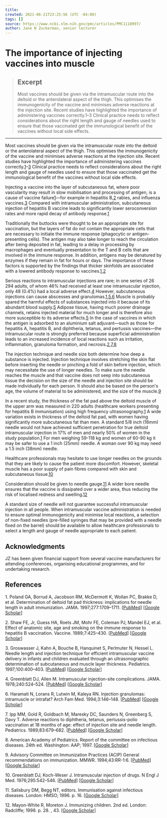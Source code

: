 ```yaml
---
title:
created: 2021-06-21T23:25:56 (UTC -04:00)
tags: []
source: https://www.ncbi.nlm.nih.gov/pmc/articles/PMC1118997/
author: Jane N Zuckerman, senior lecturer
---
```


# The importance of injecting vaccines into muscle

> ## Excerpt
> Most vaccines should be given via the intramuscular route into the deltoid or the anterolateral aspect of the thigh. This optimises the immunogenicity of the vaccine and minimises adverse reactions at the injection site. Recent studies have highlighted the importance of administering vaccines correctly.1–3 Clinical practice needs to reflect considerations about the right length and gauge of needles used to ensure that those vaccinated get the immunological benefit of the vaccines without local side effects.

---
Most vaccines should be given via the intramuscular route into the deltoid or the anterolateral aspect of the thigh. This optimises the immunogenicity of the vaccine and minimises adverse reactions at the injection site. Recent studies have highlighted the importance of administering vaccines correctly.[1](https://www.ncbi.nlm.nih.gov/pmc/articles/PMC1118997/#B1)–[3](https://www.ncbi.nlm.nih.gov/pmc/articles/PMC1118997/#B3) Clinical practice needs to reflect considerations about the right length and gauge of needles used to ensure that those vaccinated get the immunological benefit of the vaccines without local side effects.

Injecting a vaccine into the layer of subcutaneous fat, where poor vascularity may result in slow mobilisation and processing of antigen, is a cause of vaccine failure[1](https://www.ncbi.nlm.nih.gov/pmc/articles/PMC1118997/#B1)—for example in hepatitis B,[2](https://www.ncbi.nlm.nih.gov/pmc/articles/PMC1118997/#B2) rabies, and influenza vaccines.[3](https://www.ncbi.nlm.nih.gov/pmc/articles/PMC1118997/#B3) Compared with intramuscular administration, subcutaneous injection of hepatitis B vaccine leads to significantly lower seroconversion rates and more rapid decay of antibody response.[1](https://www.ncbi.nlm.nih.gov/pmc/articles/PMC1118997/#B1)

Traditionally the buttocks were thought to be an appropriate site for vaccination, but the layers of fat do not contain the appropriate cells that are necessary to initiate the immune response (phagocytic or antigen-presenting cells). The antigen may also take longer to reach the circulation after being deposited in fat, leading to a delay in processing by macrophages and eventually presentation to the T and B cells that are involved in the immune response. In addition, antigens may be denatured by enzymes if they remain in fat for hours or days. The importance of these factors is supported by the findings that thicker skinfolds are associated with a lowered antibody response to vaccines.[1](https://www.ncbi.nlm.nih.gov/pmc/articles/PMC1118997/#B1),[2](https://www.ncbi.nlm.nih.gov/pmc/articles/PMC1118997/#B2)

Serious reactions to intramuscular injections are rare; in one series of 26 294 adults, of whom 46% had received at least one intramuscular injection, only 48 (0.4%) had a local adverse effect.[4](https://www.ncbi.nlm.nih.gov/pmc/articles/PMC1118997/#B4) However, subcutaneous injections can cause abscesses and granulomas.[1](https://www.ncbi.nlm.nih.gov/pmc/articles/PMC1118997/#B1),[5](https://www.ncbi.nlm.nih.gov/pmc/articles/PMC1118997/#B5),[6](https://www.ncbi.nlm.nih.gov/pmc/articles/PMC1118997/#B6) Muscle is probably spared the harmful effects of substances injected into it because of its abundant blood supply.[5](https://www.ncbi.nlm.nih.gov/pmc/articles/PMC1118997/#B5) Adipose tissue, having much poorer drainage channels, retains injected material for much longer and is therefore also more susceptible to its adverse effects.[5](https://www.ncbi.nlm.nih.gov/pmc/articles/PMC1118997/#B5) In the case of vaccines in which the antigen is adsorbed to an aluminium salt adjuvant—such as those for hepatitis A, hepatitis B, and diphtheria, tetanus, and pertussis vaccines—the intramuscular route is strongly preferred because superficial administration leads to an increased incidence of local reactions such as irritation, inflammation, granuloma formation, and necrosis.[2](https://www.ncbi.nlm.nih.gov/pmc/articles/PMC1118997/#B2),[7](https://www.ncbi.nlm.nih.gov/pmc/articles/PMC1118997/#B7),[8](https://www.ncbi.nlm.nih.gov/pmc/articles/PMC1118997/#B8)

The injection technique and needle size both determine how deep a substance is injected. Injection technique involves stretching the skin flat before inserting the needle or pinching a fold of skin before injection, which may necessitate the use of longer needles. To make sure the needle reaches the muscle and that vaccine does not seep into subcutaneous tissue the decision on the size of the needle and injection site should be made individually for each person. It should also be based on the person's age, the volume of material to be administered, and the size of the muscle.[9](https://www.ncbi.nlm.nih.gov/pmc/articles/PMC1118997/#B9)

In a recent study, the thickness of the fat pad above the deltoid muscle of the upper arm was measured in 220 adults (healthcare workers presenting for hepatitis B immunisation) using high frequency ultrasonography.[1](https://www.ncbi.nlm.nih.gov/pmc/articles/PMC1118997/#B1) A wide variation exists in thickness of the deltoid fat pad, with women having significantly more subcutaneous fat than men. A standard 5/8 inch (16mm) needle would not have achieved sufficient penetration for true deltoid intramuscular injection in 17% of men and nearly 50% of women in the study population.[1](https://www.ncbi.nlm.nih.gov/pmc/articles/PMC1118997/#B1) For men weighing 59-118 kg and women of 60-90 kg it may be safer to use a 1 inch (25mm) needle. A woman over 90 kg may need a 1.5 inch (38mm) needle.

Healthcare professionals may hesitate to use longer needles on the grounds that they are likely to cause the patient more discomfort. However, skeletal muscle has a poor supply of pain fibres compared with skin and subcutaneous tissue.[10](https://www.ncbi.nlm.nih.gov/pmc/articles/PMC1118997/#B10)

Consideration should be given to needle gauge.[11](https://www.ncbi.nlm.nih.gov/pmc/articles/PMC1118997/#B11) A wider bore needle ensures that the vaccine is dissipated over a wider area, thus reducing the risk of localised redness and swelling.[12](https://www.ncbi.nlm.nih.gov/pmc/articles/PMC1118997/#B12)

A standard size of needle will not guarantee successful intramuscular injection in all people. When intramuscular vaccine administration is needed to ensure optimal immunogenicity and minimise local reactions, a selection of non-fixed needles (pre-filled syringes that may be provided with a needle fixed on the barrel) should be available to allow healthcare professionals to select a length and gauge of needle appropriate to each patient.

## Acknowledgments

JZ has been given financial support from several vaccine manufacturers for attending conferences, organising educational programmes, and for undertaking research.

## References

1\. Poland GA, Borrud A, Jacobson RM, McDermott K, Wollan PC, Brakke D, et al. Determination of deltoid fat pad thickness: implications for needle length in adult immunization. JAMA. 1997;277:1709–1711. \[[PubMed](https://www.ncbi.nlm.nih.gov/pubmed/9169899)\] \[[Google Scholar](https://scholar.google.com/scholar_lookup?journal=JAMA&title=Determination+of+deltoid+fat+pad+thickness:+implications+for+needle+length+in+adult+immunization&author=GA+Poland&author=A+Borrud&author=RM+Jacobson&author=K+McDermott&author=PC+Wollan&volume=277&publication_year=1997&pages=1709-1711&pmid=9169899&)\]

2\. Shaw FE, Jr, Guess HA, Roets JM, Mohr FE, Coleman PJ, Mandel EJ, et al. Effect of anatomic site, age and smoking on the immune response to hepatitis B vaccination. Vaccine. 1989;7:425–430. \[[PubMed](https://www.ncbi.nlm.nih.gov/pubmed/2530717)\] \[[Google Scholar](https://scholar.google.com/scholar_lookup?journal=Vaccine&title=Effect+of+anatomic+site,+age+and+smoking+on+the+immune+response+to+hepatitis+B+vaccination&author=FE+Shaw&author=HA+Guess&author=JM+Roets&author=FE+Mohr&author=PJ+Coleman&volume=7&publication_year=1989&pages=425-430&pmid=2530717&)\]

3\. Groswasser J, Kahn A, Bouche B, Hanquinet S, Perlmuter N, Hessel L. Needle length and injection technique for efficient intramuscular vaccine delivery in infants and children evaluated through an ultrasonographic determination of subcutaneous and muscle layer thickness. Pediatrics. 1997;100:400–403. \[[PubMed](https://www.ncbi.nlm.nih.gov/pubmed/9282716)\] \[[Google Scholar](https://scholar.google.com/scholar_lookup?journal=Pediatrics&title=Needle+length+and+injection+technique+for+efficient+intramuscular+vaccine+delivery+in+infants+and+children+evaluated+through+an+ultrasonographic+determination+of+subcutaneous+and+muscle+layer+thickness&author=J+Groswasser&author=A+Kahn&author=B+Bouche&author=S+Hanquinet&author=N+Perlmuter&volume=100&publication_year=1997&pages=400-403&pmid=9282716&)\]

4\. Greenblatt DJ, Allen M. Intramuscular injection-site complications. JAMA. 1978;240:524–524. \[[PubMed](https://www.ncbi.nlm.nih.gov/pubmed/671665)\] \[[Google Scholar](https://scholar.google.com/scholar_lookup?journal=JAMA&title=Intramuscular+injection-site+complications&author=DJ+Greenblatt&author=M+Allen&volume=240&publication_year=1978&pages=524-524&)\]

6\. Haramati N, Lorans R, Lutwin M, Kaleya RN. Injection granulomas: intramuscle or intrafat? Arch Fam Med. 1994;3:146–148. \[[PubMed](https://www.ncbi.nlm.nih.gov/pubmed/7994436)\] \[[Google Scholar](https://scholar.google.com/scholar_lookup?journal=Arch+Fam+Med&title=Injection+granulomas:+intramuscle+or+intrafat?&author=N+Haramati&author=R+Lorans&author=M+Lutwin&author=RN+Kaleya&volume=3&publication_year=1994&pages=146-148&pmid=7994436&)\]

7\. Ipp MM, Gold R, Goldbach M, Maresky DC, Saunders N, Greenberg S, Davy T. Adverse reactions to diphtheria, tetanus, pertussis-polio vaccination at 18 months of age: effect of injection site and needle length. Pediatrics. 1989;83:679–682. \[[PubMed](https://www.ncbi.nlm.nih.gov/pubmed/2717284)\] \[[Google Scholar](https://scholar.google.com/scholar_lookup?journal=Pediatrics&title=Adverse+reactions+to+diphtheria,+tetanus,+pertussis-polio+vaccination+at+18+months+of+age:+effect+of+injection+site+and+needle+length&author=MM+Ipp&author=R+Gold&author=M+Goldbach&author=DC+Maresky&author=N+Saunders&volume=83&publication_year=1989&pages=679-682&pmid=2717284&)\]

8\. American Academy of Pediatrics. Report of the committee on infectious diseases. 24th ed. Washington: AAP; 1997. \[[Google Scholar](https://scholar.google.com/scholar_lookup?title=Report+of+the+committee+on+infectious+diseases.&publication_year=1997&)\]

9\. Advisory Committee on Immunization Practices (ACIP) General recommendations on immunization. MMWR. 1994;43:RR-1:6. \[[PubMed](https://www.ncbi.nlm.nih.gov/pubmed/8145710)\] \[[Google Scholar](https://scholar.google.com/scholar_lookup?journal=MMWR&title=General+recommendations+on+immunization&volume=43&publication_year=1994&pages=RR-1:6&)\]

10\. Greenblatt DJ, Koch-Weser J. Intramuscular injection of drugs. N Engl J Med. 1976;295:542–546. \[[PubMed](https://www.ncbi.nlm.nih.gov/pubmed/950960)\] \[[Google Scholar](https://scholar.google.com/scholar_lookup?journal=N+Engl+J+Med&title=Intramuscular+injection+of+drugs&author=DJ+Greenblatt&author=J+Koch-Weser&volume=295&publication_year=1976&pages=542-546&pmid=950960&)\]

11\. Salisbury DM, Begg NT, editors. Immunisation against infectious diseases. London: HMSO; 1996. p. 16. \[[Google Scholar](https://scholar.google.com/scholar_lookup?title=Immunisation+against+infectious+diseases.&publication_year=1996&)\]

12\. Mayon-White R, Moreton J. Immunizing children. 2nd ed. London: Radcliffe; 1998. p. 28. , 43. \[[Google Scholar](https://scholar.google.com/scholar_lookup?title=Immunizing+children.&author=R+Mayon-White&author=J+Moreton&publication_year=1998&)\]
